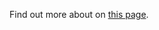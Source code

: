 Find out more about on [this page](https://cgarbin.github.io/about/).

<!---
cgarbin/cgarbin is a ✨ special ✨ repository because its `README.md` (this file) appears on your GitHub profile.
You can click the Preview link to take a look at your changes.
--->
